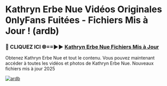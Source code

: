 # Kathryn Erbe Nue Vidéos Originales 0nlyFans Fuitées - Fichiers Mis à Jour ! (ardb)

<h3>🔴 CLIQUEZ ICI 🌐==►► <a href="https://tinyurl.com/2pmr4ezf" rel="nofollow">Kathryn Erbe Nue Fichiers Mis à Jour</a></h3>

Obtenez Kathryn Erbe Nue et tout le contenu. Vous pouvez maintenant accéder à toutes les vidéos et photos de Kathryn Erbe Nue. Nouveaux fichiers mis à jour 2025

[![ardb](https://i.imgur.com/6SNvagu.gif)](https://tinyurl.com/2pmr4ezf)
